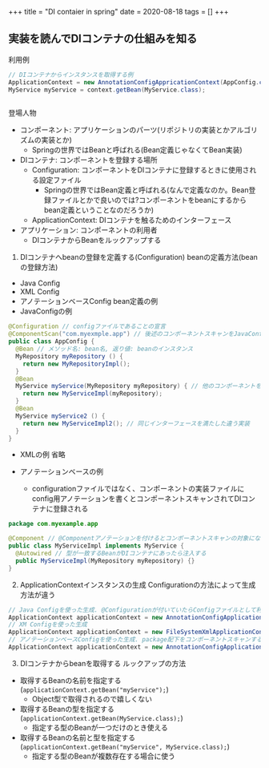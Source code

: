 +++
title = "DI contaier in spring"
date = 2020-08-18
tags = []
+++

## 実装を読んでDIコンテナの仕組みを知る
利用例
```java
// DIコンテナからインスタンスを取得する例
ApplicationContext = new AnnotationConfigAppricationContext(AppConfig.class);
MyService myService = context.getBean(MyService.class);
```

```
```

登場人物
* コンポーネント: アプリケーションのパーツ(リポジトリの実装とかアルゴリズムの実装とか)
  * Springの世界ではBeanと呼ばれる(Bean定義じゃなくてBean実装)
* DIコンテナ: コンポーネントを登録する場所
  * Configuration: コンポーネントをDIコンテナに登録するときに使用される設定ファイル
    * Springの世界ではBean定義と呼ばれる(なんで定義なのか。Bean登録ファイルとかで良いのでは?コンポーネントをbeanにするからbean定義ということなのだろうか)
  * ApplicationContext: DIコンテナを触るためのインターフェース
* アプリケーション: コンポーネントの利用者
  * DIコンテナからBeanをルックアップする

1. DIコンテナへbeanの登録を定義する(Configuration)
beanの定義方法(beanの登録方法)
* Java Config
* XML Config
* アノテーションベースConfig
bean定義の例
* JavaConfigの例
```java
@Configuration // configファイルであることの宣言
@ComponentScan("com.myexmple.app") // 後述のコンポーネントスキャンをJavaConfigからも行える
public class AppConfig {
  @Bean // メソッド名: bean名, 返り値: beanのインスタンス
  MyRepository myRepository () {
    return new MyRepositoryImpl();
  }
  @Bean
  MyService myService(MyRepository myRepository) { // 他のコンポーネントを注入できる
    return new MyServiceImpl(myRepository);
  }
  @Bean
  MyService myService2 () {
    return new MyServiceImpl2(); // 同じインターフェースを満たした違う実装
  }
}
```
* XMLの例
省略

* アノテーションベースの例
  * configurationファイルではなく、コンポーネントの実装ファイルにconfig用アノテーションを書くとコンポーネントスキャンされてDIコンテナに登録される
```java
package com.myexample.app

@Component // @Componentアノテーションを付けるとコンポーネントスキャンの対象になる
public class MyServiceImpl implements MyService {
  @Autowired // 型が一致するBeanがDIコンテナにあったら注入する
  public MyServiceImpl(MyRepository myRepository) {}
}
```

2. ApplicationContextインスタンスの生成
Configurationの方法によって生成方法が違う
```java
// Java Configを使った生成. @Configurationが付いていたらConfigファイルとして利用する
ApplicationContext applicationContext = new AnnotationConfigApplicationContext(AppConfig.class);
// XM Configを使った生成
ApplicationContext applicationContext = new FileSystemXmlApplicationContext("./applicationContext.xml");
// アノテーションベースConfigを使った生成. package配下をコンポーネントスキャンする
ApplicationContext applicationContext = new AnnotationConfigApplicationContext("com.myexample.app")
```

3. DIコンテナからbeanを取得する
ルックアップの方法
* 取得するBeanの名前を指定する(`applicationContext.getBean("myService");`)
  * Object型で取得されるので嬉しくない
* 取得するBeanの型を指定する(`applicationContext.getBean(MyService.class);`)
  * 指定する型のBeanが一つだけのとき使える
* 取得するBeanの名前と型を指定する(`applicationContext.getBean("myService", MyService.class);`)
  * 指定する型のBeanが複数存在する場合に使う
